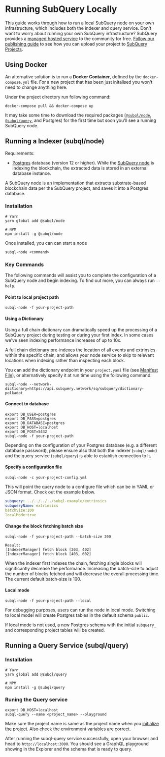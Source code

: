 # Running SubQuery Locally

This guide works through how to run a local SubQuery node on your own infrastructure, which includes both the indexer and query service.
Don't want to worry about running your own SubQuery infrastructure? SubQuery provides a [managed hosted service](https://explorer.subquery.network) to the community for free. [Follow our publishing guide](/publish/publish.md) to see how you can upload your project to [SubQuery Projects](https://project.subquery.network).

## Using Docker

An alternative solution is to run a <strong>Docker Container</strong>, defined by the `docker-compose.yml` file. For a new project that has been just initalised you won't need to change anything here.

Under the project directory run following command:
```shell
docker-compose pull && docker-compose up
```
It may take some time to download the required packages ([`@subql/node`](https://www.npmjs.com/package/@subql/node), [`@subql/query`](https://www.npmjs.com/package/@subql/query), and Postgres) for the first time but soon you'll see a running SubQuery node.

## Running a Indexer (subql/node)

Requirements:
- [Postgres](https://www.postgresql.org/) database (version 12 or higher). While the [SubQuery node](#start-a-local-subquery-node) is indexing the blockchain, the extracted data is stored in an external database instance.

A SubQuery node is an implementation that extracts substrate-based blockchain data per the SubQuery project, and saves it into a Postgres database.

### Installation

```shell
# Yarn
yarn global add @subql/node

# NPM
npm install -g @subql/node
```

Once installed, you can can start a node

```shell
subql-node <command>
```

### Key Commands 

The following commands will assist you to complete the configuration of a SubQuery node and begin indexing.
To find out more, you can always run `--help`.

#### Point to local project path
````
subql-node -f your-project-path 
````

#### Using a Dictionary

Using a full chain dictionary can dramatically speed up the processing of a SubQuery project during testing or during your first index. In some cases we've seen indexing performance increases of up to 10x.

A full chain dictionary pre-indexes the location of all events and extrinsics within the specific chain, and allows your node service to skip to relevant locations when indexing rather than inspecting each block.

You can add the dictionary endpoint in your `project.yaml` file (see [Manifest File](../create/manifest.md)), or alternatively specify it at run time using the following command:

```
subql-node --network-dictionary=https://api.subquery.network/sq/subquery/dictionary-polkadot
```

#### Connect to database

````
export DB_USER=postgres 
export DB_PASS=postgres 
export DB_DATABASE=postgres 
export DB_HOST=localhost 
export DB_POST=5432
subql-node -f your-project-path 
````
Depending on the configuration of your Postgres database (e.g. a different database password), please ensure also that both the indexer (`subql/node`) and the query service (`subql/query`) is able to establish connection to it.

#### Specify a configuration file

````
subql-node -c your-project-config.yml
````

This will point the query node to a configure file which can be in YAML or JSON format. Check out the example below.

```yaml
subquery: ../../../../subql-example/extrinsics
subqueryName: extrinsics
batchSize:100
localMode:true
```

#### Change the block fetching batch size

````
subql-node -f your-project-path --batch-size 200

Result:
[IndexerManager] fetch block [203, 402]
[IndexerManager] fetch block [403, 602]
````

When the indexer first indexes the chain, fetching single blocks will significantly decrease the performance.
Increasing the batch-size to adjust the number of blocks fetched and will decrease the overall processing time.
The current default batch-size is 100.

#### Local mode
````
subql-node -f your-project-path --local
````
For debugging purposes, users can run the node in local mode. Switching to local model will create Postgres tables in the default schema `public`.

If local mode is not used, a new Postgres schema with the initial `subquery_ ` and corresponding project tables will be created.

## Running a Query Service (subql/query)

### Installation

```shell
# Yarn
yarn global add @subql/query

# NPM
npm install -g @subql/query
```

### Runing the Query service

````
export DB_HOST=localhost
subql-query --name <project_name> --playground
````
Make sure the project name is same as the project name when you [initialize the project](/quickstart/quickstart.md#initialise-the-starter-subquery-project). Also check the environment variables are correct.

After running the subql-query service successfully, open your browser and head to `http://localhost:3000`. You should see a GraphQL playground showing in the Explorer and the schema that is ready to query.
